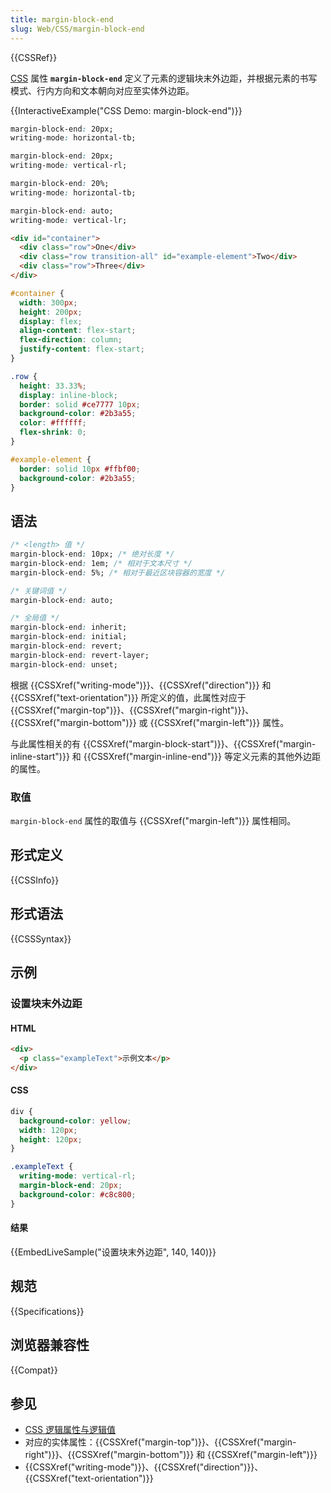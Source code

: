 ```yaml
---
title: margin-block-end
slug: Web/CSS/margin-block-end
---
```


{{CSSRef}}

[CSS](/zh-CN/docs/Web/CSS) 属性 **`margin-block-end`** 定义了元素的逻辑块末外边距，并根据元素的书写模式、行内方向和文本朝向对应至实体外边距。

{{InteractiveExample("CSS Demo: margin-block-end")}}

```css interactive-example-choice
margin-block-end: 20px;
writing-mode: horizontal-tb;
```

```css interactive-example-choice
margin-block-end: 20px;
writing-mode: vertical-rl;
```

```css interactive-example-choice
margin-block-end: 20%;
writing-mode: horizontal-tb;
```

```css interactive-example-choice
margin-block-end: auto;
writing-mode: vertical-lr;
```

```html interactive-example
<div id="container">
  <div class="row">One</div>
  <div class="row transition-all" id="example-element">Two</div>
  <div class="row">Three</div>
</div>
```

```css interactive-example
#container {
  width: 300px;
  height: 200px;
  display: flex;
  align-content: flex-start;
  flex-direction: column;
  justify-content: flex-start;
}

.row {
  height: 33.33%;
  display: inline-block;
  border: solid #ce7777 10px;
  background-color: #2b3a55;
  color: #ffffff;
  flex-shrink: 0;
}

#example-element {
  border: solid 10px #ffbf00;
  background-color: #2b3a55;
}
```

## 语法

```css
/* <length> 值 */
margin-block-end: 10px; /* 绝对长度 */
margin-block-end: 1em; /* 相对于文本尺寸 */
margin-block-end: 5%; /* 相对于最近区块容器的宽度 */

/* 关键词值 */
margin-block-end: auto;

/* 全局值 */
margin-block-end: inherit;
margin-block-end: initial;
margin-block-end: revert;
margin-block-end: revert-layer;
margin-block-end: unset;
```

根据 {{CSSXref("writing-mode")}}、{{CSSXref("direction")}} 和 {{CSSXref("text-orientation")}} 所定义的值，此属性对应于 {{CSSXref("margin-top")}}、{{CSSXref("margin-right")}}、{{CSSXref("margin-bottom")}} 或 {{CSSXref("margin-left")}} 属性。

与此属性相关的有 {{CSSXref("margin-block-start")}}、{{CSSXref("margin-inline-start")}} 和 {{CSSXref("margin-inline-end")}} 等定义元素的其他外边距的属性。

### 取值

`margin-block-end` 属性的取值与 {{CSSXref("margin-left")}} 属性相同。

## 形式定义

{{CSSInfo}}

## 形式语法

{{CSSSyntax}}

## 示例

### 设置块末外边距

#### HTML

```html
<div>
  <p class="exampleText">示例文本</p>
</div>
```

#### CSS

```css
div {
  background-color: yellow;
  width: 120px;
  height: 120px;
}

.exampleText {
  writing-mode: vertical-rl;
  margin-block-end: 20px;
  background-color: #c8c800;
}
```

#### 结果

{{EmbedLiveSample("设置块末外边距", 140, 140)}}

## 规范

{{Specifications}}

## 浏览器兼容性

{{Compat}}

## 参见

- [CSS 逻辑属性与逻辑值](/zh-CN/docs/Web/CSS/CSS_logical_properties_and_values)
- 对应的实体属性：{{CSSXref("margin-top")}}、{{CSSXref("margin-right")}}、{{CSSXref("margin-bottom")}} 和 {{CSSXref("margin-left")}}
- {{CSSXref("writing-mode")}}、{{CSSXref("direction")}}、{{CSSXref("text-orientation")}}
